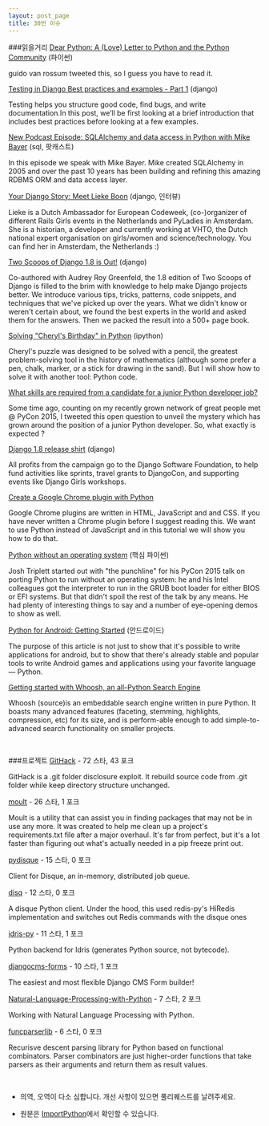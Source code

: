 ```yaml
---
layout: post_page
title: 30번 이슈
---
```


###읽을거리
<a href="http://anna-oz.tumblr.com/post/117173382150/dear-python-a-love-letter-to-python-and-the" target="_blank">Dear Python: A (Love) Letter to Python and the Python Community</a> (파이썬)

guido van rossum tweeted this, so I guess you have to read it.

<a href="https://realpython.com/blog/python/testing-in-django-part-1-best-practices-and-examples/" target="_blank">Testing in Django Best practices and examples - Part 1</a> (django)

Testing helps you structure good code, find bugs, and write documentation.In this post, we’ll be first looking at a brief introduction that includes best practices before looking at a few examples.

<a href="http://www.talkpythontome.com/episodes/show/5/sqlalchemy-and-data-access-in-python" target="_blank">New Podcast Episode: SQLAlchemy and data access in Python with Mike Bayer</a> (sql, 팟캐스트)

In this episode we speak with Mike Bayer. Mike created SQLAlchemy in 2005 and over the past 10 years has been building and refining this amazing RDBMS ORM and data access layer.

<a href="http://blog.djangogirls.org/post/117515207353" target="_blank">Your Django Story: Meet Lieke Boon</a> (django, 인터뷰)

Lieke is a Dutch Ambassador for European Codeweek, (co-)organizer of different Rails Girls events in the Netherlands and PyLadies in Amsterdam. She is a historian, a developer and currently working at VHTO, the Dutch national expert organisation on girls/women and science/technology. You can find her in Amsterdam, the Netherlands :)

<a href="http://pydanny.com/two-scoops-of-django-1-8.html" target="_blank">Two Scoops of Django 1.8 is Out!</a> (django)

Co-authored with Audrey Roy Greenfeld, the 1.8 edition of Two Scoops of Django is filled to the brim with knowledge to help make Django projects better. We introduce various tips, tricks, patterns, code snippets, and techniques that we've picked up over the years. What we didn't know or weren't certain about, we found the best experts in the world and asked them for the answers. Then we packed the result into a 500+ page book.

<a href="http://nbviewer.ipython.org/url/norvig.com/ipython/Cheryl.ipynb" target="_blank">Solving "Cheryl's Birthday" in Python</a> (ipython)

Cheryl's puzzle was designed to be solved with a pencil, the greatest problem-solving tool in the history of mathematics (although some prefer a pen, chalk, marker, or a stick for drawing in the sand). But I will show how to solve it with another tool: Python code.

<a href="http://kieczkowska.tumblr.com/post/117227214396/asking-twitter-what-skills-are-required-from-a" target="_blank">What skills are required from a candidate for a junior Python developer job?</a>

Some time ago, counting on my recently grown network of great people met @ PyCon 2015, I tweeted this open question to unveil the mystery which has grown around the position of a junior Python developer. So, what exactly is expected ?

<a href="https://www.djangoproject.com/weblog/2015/apr/28/django-18-release-shirt/" target="_blank">Django 1.8 release shirt</a> (django)

All profits from the campaign go to the Django Software Foundation, to help fund activities like sprints, travel grants to DjangoCon, and supporting events like Django Girls workshops.

<a href="https://pythonspot.com/create-a-chrome-plugin-with-python/" target="_blank">Create a Google Chrome plugin with Python</a>

Google Chrome plugins are written in HTML, JavaScript and and CSS.  If you have never written a Chrome plugin before I suggest reading this. We want to use Python instead of JavaScript and in this tutorial we will show you how to do that.

<a href="http://lwn.net/SubscriberLink/641244/5d1d6d20aeb0a647/" target="_blank">Python without an operating system</a> (핵심 파이썬)

Josh Triplett started out with "the punchline" for his PyCon 2015 talk on porting Python to run without an operating system: he and his Intel colleagues got the interpreter to run in the GRUB boot loader for either BIOS or EFI systems. But that didn't spoil the rest of the talk by any means. He had plenty of interesting things to say and a number of eye-opening demos to show as well.

<a href="http://www.checkio.org/blog/python-android-getting-started/" target="_blank">Python for Android: Getting Started</a> (안드로이드)

The purpose of this article is not just to show that it's possible to write applications for android, but to show that there's already stable and popular tools to write Android games and applications using your favorite language — Python.

<a href="http://sowingseasons.com/blog/introduction-to-whoosh.html" target="_blank">Getting started with Whoosh, an all-Python Search Engine</a>

Whoosh (source)is an embeddable search engine written in pure Python. It boasts many advanced features (faceting, stemming, highlights, compression, etc) for its size, and is perform-able enough to add simple-to-advanced search functionality on smaller projects.

<br />

###프로젝트
<a href="https://github.com/lijiejie/GitHack" target="_blank">GitHack</a> - 72 스타, 43 포크

GitHack is a .git folder disclosure exploit. It rebuild source code from .git folder while keep directory structure unchanged.

<a href="https://github.com/tweekmonster/moult" target="_blank">moult</a> - 26 스타, 1 포크

Moult is a utility that can assist you in finding packages that may not be in use any more. It was created to help me clean up a project's requirements.txt file after a major overhaul. It's far from perfect, but it's a lot faster than figuring out what's actually needed in a pip freeze print out.

<a href="https://github.com/ybrs/pydisque" target="_blank">pydisque</a> - 15 스타, 0 포크

Client for Disque, an in-memory, distributed job queue.

<a href="https://github.com/ryansb/disq" target="_blank">disq</a> - 12 스타, 0 포크

A disque Python client. Under the hood, this used redis-py's HiRedis implementation and switches out Redis commands with the disque ones

<a href="https://github.com/ziman/idris-py" target="_blank">idris-py</a> - 11 스타, 1 포크

Python backend for Idris (generates Python source, not bytecode).

<a href="https://github.com/mishbahr/djangocms-forms" target="_blank">djangocms-forms</a> - 10 스타, 1 포크

The easiest and most flexible Django CMS Form builder!

<a href="https://github.com/SequomicsResearch/Natural-Language-Processing-with-Python" target="_blank">Natural-Language-Processing-with-Python</a> - 7 스타, 2 포크

Working with Natural Language Processing with Python.

<a href="https://github.com/vlasovskikh/funcparserlib" target="_blank">funcparserlib</a> - 6 스타, 0 포크

Recurisve descent parsing library for Python based on functional combinators. Parser combinators are just higher-order functions that take parsers as their arguments and return them as result values.

<br />

* 의역, 오역이 다소 심합니다. 개선 사항이 있으면 풀리퀘스트를 날려주세요.

* 원문은 <a href="http://importpython.com/newletter/no/30" target="_blank">ImportPython</a>에서 확인할 수 있습니다.